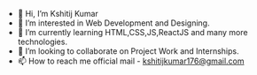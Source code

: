 - 👋 Hi, I’m Kshitij Kumar
- 👀 I’m interested in Web Development and Designing.
- 🌱 I’m currently learning HTML,CSS,JS,ReactJS and many more technologies.
- 💞️ I’m looking to collaborate on Project Work and Internships.
- 📫 How to reach me official mail - kshitijkumar176@gmail.com

<!---
KshitijKumar176/KshitijKumar176 is a ✨ special ✨ repository because its `README.md` (this file) appears on your GitHub profile.
You can click the Preview link to take a look at your changes.
--->

